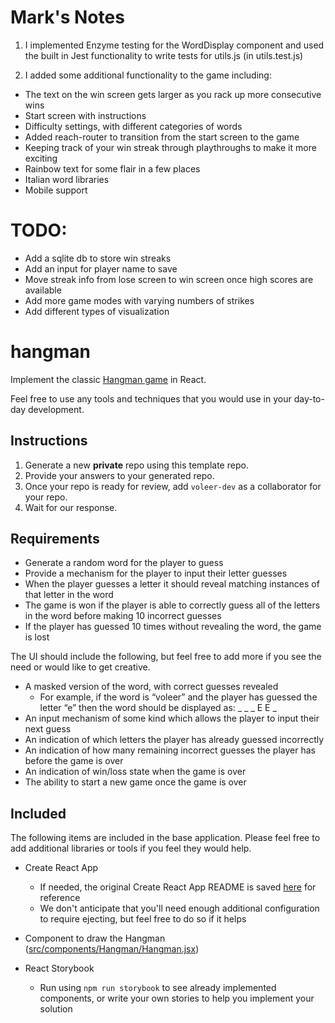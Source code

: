 # Mark's Notes

1. I implemented Enzyme testing for the WordDisplay component and used the 
built in Jest functionality to write tests for utils.js (in utils.test.js)

2. I added some additional functionality to the game including: 
- The text on the win screen gets larger as you rack up more consecutive wins
- Start screen with instructions
- Difficulty settings, with different categories of words
- Added reach-router to transition from the start screen to the game
- Keeping track of your win streak through playthroughs to make it more exciting
- Rainbow text for some flair in a few places
- Italian word libraries
- Mobile support

# TODO: 
- Add a sqlite db to store win streaks
- Add an input for player name to save
- Move streak info from lose screen to win screen once high scores are available
- Add more game modes with varying numbers of strikes
- Add different types of visualization



# hangman

Implement the classic [Hangman
game](<https://en.wikipedia.org/wiki/Hangman_(game)>) in React.

Feel free to use any tools and techniques that you would use in your
day-to-day development.

## Instructions

1. Generate a new **private** repo using this template repo.
2. Provide your answers to your generated repo.
3. Once your repo is ready for review, add `voleer-dev` as a collaborator for your repo.
4. Wait for our response.

## Requirements

- Generate a random word for the player to guess
- Provide a mechanism for the player to input their letter guesses
- When the player guesses a letter it should reveal matching instances of
  that letter in the word
- The game is won if the player is able to correctly guess all of the letters
  in the word before making 10 incorrect guesses
- If the player has guessed 10 times without revealing the word, the game is
  lost

The UI should include the following, but feel free to add more if you see the
need or would like to get creative.

- A masked version of the word, with correct guesses revealed
  - For example, if the word is “voleer” and the player has guessed the
    letter “e” then the word should be displayed as: \_ \_ _ E E _
- An input mechanism of some kind which allows the player to input their next guess
- An indication of which letters the player has already guessed incorrectly
- An indication of how many remaining incorrect guesses the player has before
  the game is over
- An indication of win/loss state when the game is over
- The ability to start a new game once the game is over

## Included

The following items are included in the base application. Please feel free to
add additional libraries or tools if you feel they would help.

- Create React App

  - If needed, the original Create React App README is saved
    [here](README_CRA.md) for reference
  - We don't anticipate that you'll need enough additional configuration to
    require ejecting, but feel free to do so if it helps

- Component to draw the Hangman
  ([src/components/Hangman/Hangman.jsx](src/components/Hangman/Hangman.jsx))

- React Storybook
  - Run using `npm run storybook` to see already implemented components, or
    write your own stories to help you implement your solution
